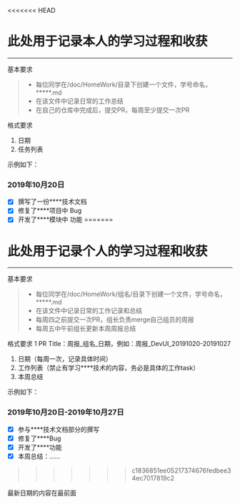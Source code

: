<<<<<<< HEAD
# 此处用于记录本人的学习过程和收获

------

基本要求

> * 每位同学在/doc/HomeWork/目录下创建一个文件，学号命名，*****.md
> * 在该文件中记录日常的工作总结
> * 在自己的仓库中完成后，提交PR，每周至少提交一次PR

格式要求
1. 日期
2. 任务列表

示例如下：
### <i class="icon-chevron-sign-left"></i>  2019年10月20日
- [x] 撰写了一份****技术文档
- [x] 修复了****项目中 Bug
- [x] 开发了****模块中 功能
=======
# 此处用于记录个人的学习过程和收获

------


基本要求

> * 每位同学在/doc/HomeWork/组名/目录下创建一个文件，学号命名，*****.md
> * 在该文件中记录日常的工作记录和总结
> * 每周四之前提交一次PR，组长负责merge自己组员的周报
> * 每周五中午前组长更新本周周报总结

格式要求
1  PR Title：周报_组名_日期，例如：周报_DevUI_20191020-20191027
1. 日期（每周一次，记录具体时间）
2. 工作列表（禁止有学习****技术的内容，务必是具体的工作task）
3. 本周总结

示例如下：
### <i class="icon-chevron-sign-left"></i>  2019年10月20日-2019年10月27日
- [x] 参与****技术文档部分的撰写
- [x] 修复了****Bug
- [x] 开发了****功能
- [x] 本周总结：......
>>>>>>> c1836851ee05217374676fedbee34ec7017819c2

最新日期的内容在最前面
